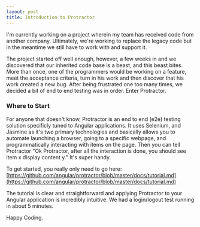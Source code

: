 ```yaml
---
layout: post
title: Introduction to Protractor
---
```

I'm currently working on a project wherein my team has received code from another company.  Ultimately, we're working to replace the legacy code but in the meantime we still have to work with and support it.

The project started off well enough, however, a few weeks in and we discovered that our inherited code base is a beast, and this beast bites.  More than once, one of the programmers would be working on a feature, meet the acceptance criteria, turn in his work and then discover that his work created a new bug.  After being frustrated one too many times, we decided a bit of end to end testing was in order.  Enter Protractor.

### Where to Start

For anyone that doesn't know, Protractor is an end to end (e2e) testing solution specificly tuned to Angular applications.  It uses Selenium, and Jasmine as it's two primary technologies and basically allows you to automate launching a browser, going to a specific webpage, and programmatically interacting with items on the page.  Then you can tell Protractor "Ok Protractor, after all the interaction is done, you should see item x display content y."  It's super handy.

To get started, you really only need to go here: [https://github.com/angular/protractor/blob/master/docs/tutorial.md](https://github.com/angular/protractor/blob/master/docs/tutorial.md)

The tutorial is clear and straightforward and applying Protractor to your Angular application is incredibly intuitive.  We had a login/logout test running in about 5 minutes.

Happy Coding.